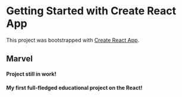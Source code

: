 # Getting Started with Create React App

This project was bootstrapped with [Create React App](https://github.com/facebook/create-react-app).

## Marvel
#### Project still in work!
#### My first full-fledged educational project on the React!
